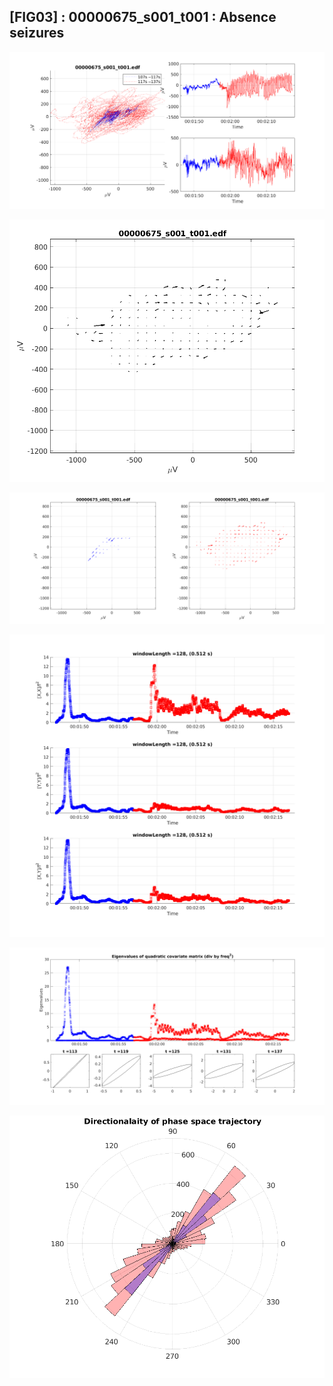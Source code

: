 ## [FIG03] : 00000675_s001_t001 : Absence seizures

![](../../output/phase/00000675_s001_t001_107.png)

![](../../output/flow/00000675_s001_t001_107.png)

![](../../output/flow2/00000675_s001_t001_107.png)

![](../../output/quadvar/00000675_s001_t001_107.png)

![](../../output/quadvareigval/00000675_s001_t001_107.png)

![](../../output/directions/00000675_s001_t001_107.png)

